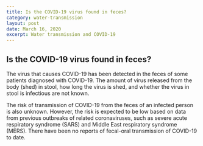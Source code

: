 ```yaml
---
title: Is the COVID-19 virus found in feces?
category: water-transmission
layout: post
date: March 16, 2020
excerpt: Water transmission and COVID-19
---
```


## Is the COVID-19 virus found in feces? ##

The virus that causes COVID-19 has been detected in the feces of some patients diagnosed with COVID-19. The amount of virus released from the body (shed) in stool, how long the virus is shed, and whether the virus in stool is infectious are not known.

The risk of transmission of COVID-19 from the feces of an infected person is also unknown. However, the risk is expected to be low based on data from previous outbreaks of related coronaviruses, such as severe acute respiratory syndrome (SARS) and Middle East respiratory syndrome (MERS). There have been no reports of fecal-oral transmission of COVID-19 to date.
